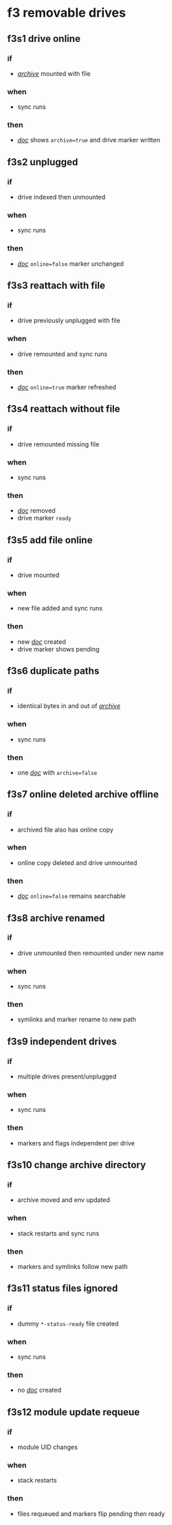 # f3 removable drives

## f3s1 drive online
### if
* [*archive*](glossary.md#archive) mounted with file
### when
* sync runs
### then
* [*doc*](glossary.md#doc) shows `archive=true` and drive marker written

## f3s2 unplugged
### if
* drive indexed then unmounted
### when
* sync runs
### then
* [*doc*](glossary.md#doc) `online=false` marker unchanged

## f3s3 reattach with file
### if
* drive previously unplugged with file
### when
* drive remounted and sync runs
### then
* [*doc*](glossary.md#doc) `online=true` marker refreshed

## f3s4 reattach without file
### if
* drive remounted missing file
### when
* sync runs
### then
* [*doc*](glossary.md#doc) removed
* drive marker `ready`

## f3s5 add file online
### if
* drive mounted
### when
* new file added and sync runs
### then
* new [*doc*](glossary.md#doc) created
* drive marker shows pending

## f3s6 duplicate paths
### if
* identical bytes in and out of [*archive*](glossary.md#archive)
### when
* sync runs
### then
* one [*doc*](glossary.md#doc) with `archive=false`

## f3s7 online deleted archive offline
### if
* archived file also has online copy
### when
* online copy deleted and drive unmounted
### then
* [*doc*](glossary.md#doc) `online=false` remains searchable

## f3s8 archive renamed
### if
* drive unmounted then remounted under new name
### when
* sync runs
### then
* symlinks and marker rename to new path

## f3s9 independent drives
### if
* multiple drives present/unplugged
### when
* sync runs
### then
* markers and flags independent per drive

## f3s10 change archive directory
### if
* archive moved and env updated
### when
* stack restarts and sync runs
### then
* markers and symlinks follow new path

## f3s11 status files ignored
### if
* dummy `*-status-ready` file created
### when
* sync runs
### then
* no [*doc*](glossary.md#doc) created

## f3s12 module update requeue
### if
* module UID changes
### when
* stack restarts
### then
* files requeued and markers flip pending then ready
